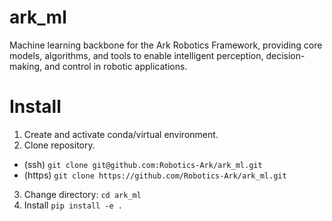 # ark_ml

Machine learning backbone for the Ark Robotics Framework, providing core models, algorithms, and tools to enable intelligent perception, decision-making, and control in robotic applications.

# Install

1. Create and activate conda/virtual environment.
2. Clone repository.
  - (ssh) `git clone git@github.com:Robotics-Ark/ark_ml.git`
  - (https) `git clone https://github.com/Robotics-Ark/ark_ml.git`
3. Change directory: `cd ark_ml`
4. Install `pip install -e .`
